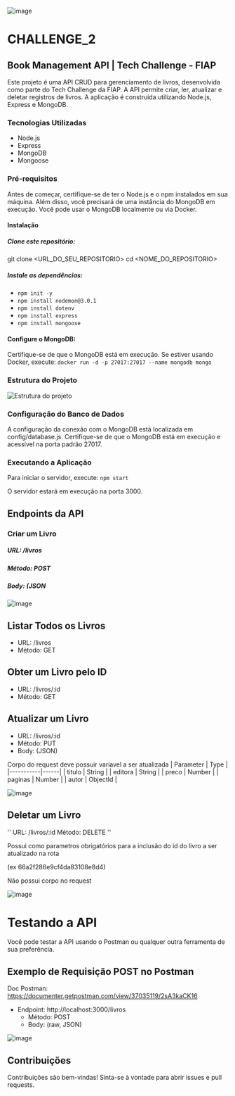 ![image](https://github.com/user-attachments/assets/976cb173-4eed-43e1-bde0-ca675c82a55a)

# CHALLENGE_2

## Book Management API | Tech Challenge - FIAP
Este projeto é uma API CRUD para gerenciamento de livros, desenvolvida como parte do Tech Challenge da FIAP. A API permite criar, ler, atualizar e deletar registros de livros. A aplicação é construída utilizando Node.js, Express e MongoDB.

### Tecnologias Utilizadas

- Node.js
- Express
- MongoDB
- Mongoose

### Pré-requisitos
Antes de começar, certifique-se de ter o Node.js e o npm instalados em sua máquina. Além disso, você precisará de uma instância do MongoDB em execução. Você pode usar o MongoDB localmente ou via Docker.

#### Instalação
##### Clone este repositório:
git clone <URL_DO_SEU_REPOSITORIO>
cd <NOME_DO_REPOSITORIO>

##### Instale as dependências:
- `npm init -y`
- `npm install nodemon@3.0.1`
- `npm install dotenv`
- `npm install express`
- `npm install mongoose`

#### Configure o MongoDB:

Certifique-se de que o MongoDB está em execução. Se estiver usando Docker, execute: `docker run -d -p 27017:27017 --name mongodb mongo`

### Estrutura do Projeto
![Estrutura do projeto](https://github.com/user-attachments/assets/f70e62bb-e2bc-4751-9297-7a658db4fe38)

### Configuração do Banco de Dados
A configuração da conexão com o MongoDB está localizada em config/database.js. Certifique-se de que o MongoDB está em execução e acessível na porta padrão 27017.

### Executando a Aplicação
Para iniciar o servidor, execute:
`npm start`

O servidor estará em execução na porta 3000.

## Endpoints da API
### Criar um Livro

##### URL: /livros
##### Método: POST
##### Body: (JSON

![image](https://github.com/user-attachments/assets/08415af6-5cb9-48b1-bb1b-c14f602e793f)

## Listar Todos os Livros

- URL: /livros
- Método: GET
 
## Obter um Livro pelo ID

- URL: /livros/:id
- Método: GET

## Atualizar um Livro

- URL: /livros/:id
- Método: PUT
- Body: (JSON)


Corpo do request deve possuir variavel a ser atualizada
| Parameter |	Type |
|-----------|------|
| titulo | String |
| editora |	String |
| preco |	Number |
| paginas |	Number |
| autor |	ObjectId |

![image](https://github.com/user-attachments/assets/1f76d733-f439-4f06-879d-84bc34c33ae8)


## Deletar um Livro
''
URL: /livros/:id
Método: DELETE
''

Possui como parametros obrigatórios para a inclusão do id do livro a ser atualizado na rota

(ex 66a2f286e9cf4da83108e8d4)

Não possui corpo no request 

![image](https://github.com/user-attachments/assets/8c30a987-015c-4291-bb9c-5c811f13549a)


# Testando a API
Você pode testar a API usando o Postman ou qualquer outra ferramenta de sua preferência.

## Exemplo de Requisição POST no Postman

Doc Postman: https://documenter.getpostman.com/view/37035119/2sA3kaCK16
- Endpoint: http://localhost:3000/livros
  - Método: POST
  - Body: (raw, JSON)


![image](https://github.com/user-attachments/assets/b7a8cf35-aa83-466f-9671-316a53212c44)


## Contribuições
Contribuições são bem-vindas! Sinta-se à vontade para abrir issues e pull requests.
